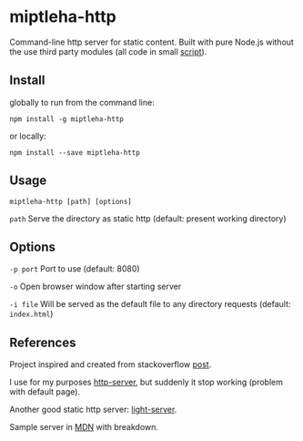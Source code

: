 # miptleha-http

Command-line http server for static content. Built with pure Node.js without the use third party modules (all code in small [script](miptleha-http.js)).

## Install
globally to run from the command line:

`npm install -g miptleha-http`

or locally:

`npm install --save miptleha-http`

## Usage

`miptleha-http [path] [options]`

`path` Serve the directory as static http (default: present working directory)

## Options

`-p port` Port to use (default: 8080)

`-o` Open browser window after starting server

`-i file` Will be served as the default file to any directory requests (default: `index.html`) 

## References

Project inspired and created from stackoverflow [post](https://stackoverflow.com/questions/16333790/node-js-quick-file-server-static-files-over-http).

I use for my purposes [http-server](https://github.com/http-party/http-server/), but suddenly it stop working (problem with default page).

Another good static http server: [light-server](https://github.com/txchen/light-server).

Sample server in [MDN](https://developer.mozilla.org/en-US/docs/Learn/Server-side/Node_server_without_framework) with breakdown.



